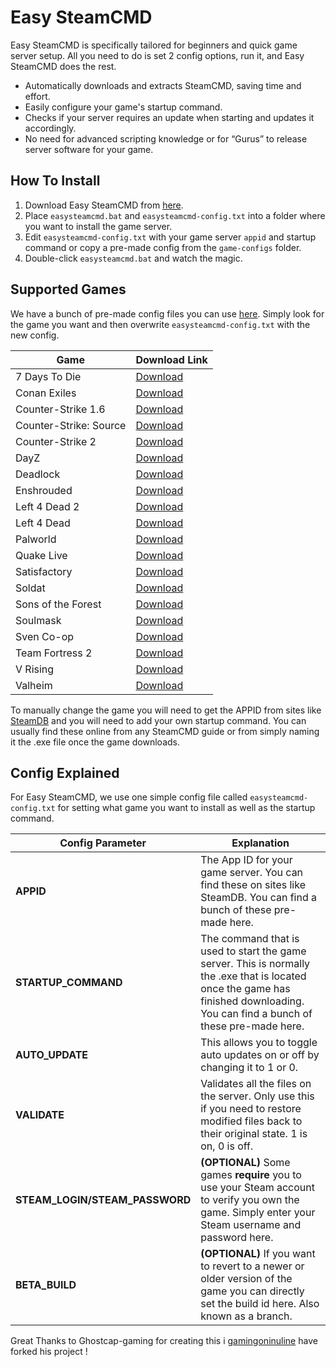 # Easy SteamCMD

Easy SteamCMD is specifically tailored for beginners and quick game server setup. All you need to do is set 2 config options, run it, and Easy SteamCMD does the rest.

- Automatically downloads and extracts SteamCMD, saving time and effort.
- Easily configure your game's startup command.
- Checks if your server requires an update when starting and updates it accordingly.
- No need for advanced scripting knowledge or for “Gurus” to release server software for your game.

## How To Install

1. Download Easy SteamCMD from [here](https://github.com/ghostcap-gaming/easy-steamcmd/archive/refs/heads/main.zip).
2. Place `easysteamcmd.bat` and `easysteamcmd-config.txt` into a folder where you want to install the game server.
3. Edit `easysteamcmd-config.txt` with your game server `appid` and startup command or copy a pre-made config from the `game-configs` folder.
4. Double-click `easysteamcmd.bat` and watch the magic.

## Supported Games
We have a bunch of pre-made config files you can use [here](https://github.com/ghostcap-gaming/easy-steamcmd/tree/main/game-configs). Simply look for the game you want and then overwrite `easysteamcmd-config.txt` with the new config. 

| Game                | Download Link         |
|---------------------|-----------------------|
| 7 Days To Die        | [Download](https://github.com/ghostcap-gaming/easy-steamcmd/blob/main/game-configs/7-days-to-die/)         |
| Conan Exiles        | [Download](https://github.com/ghostcap-gaming/easy-steamcmd/blob/main/game-configs/conan-exiles/)         |
| Counter-Strike 1.6 | [Download](https://github.com/ghostcap-gaming/easy-steamcmd/tree/main/game-configs/counter-strike-1-6)         |
| Counter-Strike: Source | [Download](https://github.com/ghostcap-gaming/easy-steamcmd/tree/main/game-configs/counter-strike-source)         |
| Counter-Strike 2 | [Download](https://github.com/ghostcap-gaming/easy-steamcmd/tree/main/game-configs/counter-strike-2)         |
| DayZ | [Download](https://github.com/ghostcap-gaming/easy-steamcmd/tree/main/game-configs/dayz)         |
| Deadlock | [Download](https://github.com/ghostcap-gaming/easy-steamcmd/tree/main/game-configs/deadlock)         |
| Enshrouded          | [Download](https://github.com/ghostcap-gaming/easy-steamcmd/tree/main/game-configs/enshrouded)         |
| Left 4 Dead 2       | [Download](https://github.com/ghostcap-gaming/easy-steamcmd/tree/main/game-configs/left-4-dead-2)         |
| Left 4 Dead         | [Download](https://github.com/ghostcap-gaming/easy-steamcmd/tree/main/game-configs/left-4-dead)         |
| Palworld            | [Download](https://github.com/ghostcap-gaming/easy-steamcmd/tree/main/game-configs/palworld)         |
| Quake Live            | [Download](https://github.com/ghostcap-gaming/easy-steamcmd/tree/main/game-configs/quake-live)         |
| Satisfactory            | [Download](https://github.com/ghostcap-gaming/easy-steamcmd/tree/main/game-configs/satisfactory)         |
| Soldat            | [Download](https://github.com/ghostcap-gaming/easy-steamcmd/tree/main/game-configs/soldat)         |
| Sons of the Forest            | [Download](https://github.com/ghostcap-gaming/easy-steamcmd/tree/main/game-configs/sons-of-the-forest)         |
| Soulmask            | [Download](https://github.com/ghostcap-gaming/easy-steamcmd/tree/main/game-configs/soulmask)         |
| Sven Co-op          | [Download](https://github.com/ghostcap-gaming/easy-steamcmd/tree/main/game-configs/sven-co-op)         |
| Team Fortress 2          | [Download](https://github.com/ghostcap-gaming/easy-steamcmd/tree/main/game-configs/team-fortress-2)         |
| V Rising            | [Download](https://github.com/ghostcap-gaming/easy-steamcmd/tree/main/game-configs/v-rising)         |
| Valheim             | [Download](https://github.com/ghostcap-gaming/easy-steamcmd/tree/main/game-configs/valheim)         |

To manually change the game you will need to get the APPID from sites like [SteamDB](https://steamdb.info/) and you will need to add your own startup command. You can usually find these online from any SteamCMD guide or from simply naming it the .exe file once the game downloads.

## Config Explained

For Easy SteamCMD, we use one simple config file called `easysteamcmd-config.txt` for setting what game you want to install as well as the startup command.

| Config Parameter    | Explanation                                                                                           |
|---------------------|-------------------------------------------------------------------------------------------------------|
| **APPID**           | The App ID for your game server. You can find these on sites like SteamDB. You can find a bunch of these pre-made here. |
| **STARTUP_COMMAND** | The command that is used to start the game server. This is normally the .exe that is located once the game has finished downloading. You can find a bunch of these pre-made here. |
| **AUTO_UPDATE**     | This allows you to toggle auto updates on or off by changing it to 1 or 0. |
| **VALIDATE**     | Validates all the files on the server. Only use this if you need to restore modified files back to their original state. 1 is on, 0 is off. |
| **STEAM_LOGIN/STEAM_PASSWORD** | **(OPTIONAL)** Some games **require** you to use your Steam account to verify you own the game. Simply enter your Steam username and password here. |
| **BETA_BUILD** | **(OPTIONAL)** If you want to revert to a newer or older version of the game you can directly set the build id here. Also known as a branch. |

Great Thanks to Ghostcap-gaming for creating this i [gamingoninuline](https://github.com/gamingoninsulin) have forked his project !

